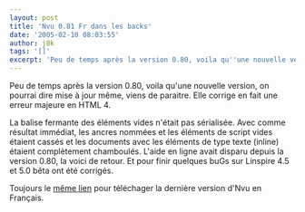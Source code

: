 ```yaml
---
layout: post
title: 'Nvu 0.81 Fr dans les backs'
date: '2005-02-10 08:03:55'
author: j0k
tags: '[]'
excerpt: 'Peu de temps après la version 0.80, voila qu''une nouvelle version, on pourrai dire mise à jour même, viens de paraitre. Elle corrige en fait une erreur majeure en HTML 4.    )   La balise fermante des éléments vides n''était pas sérialisée. Avec comme résultat immédiat, les ancres nommées et les éléments de script vides étaient cassés et les documents avec les      ...'
---
```


Peu de temps après la version 0.80, voila qu'une nouvelle version, on pourrai dire mise à jour même, viens de paraitre. Elle corrige en fait une erreur majeure en HTML 4.

La balise fermante des éléments vides n'était pas sérialisée. Avec comme résultat immédiat, les ancres nommées et les éléments de script vides étaient cassés et les documents avec les éléments de type texte (inline) étaient complètement chamboulés.   L'aide en ligne avait disparu depuis la version 0.80, la voici de retour. Et pour finir quelques buGs sur Linspire 4.5 et 5.0 bêta ont été corrigés.

Toujours le [même lien](http://frenchmozilla.sourceforge.net/nvu/) pour téléchager la dernière version d'Nvu en Français.
